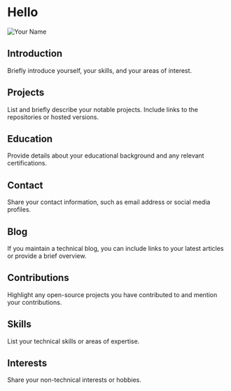 # Hello

![Your Name](your-photo-url.jpg)

## Introduction

Briefly introduce yourself, your skills, and your areas of interest.

## Projects

List and briefly describe your notable projects. Include links to the repositories or hosted versions.

## Education

Provide details about your educational background and any relevant certifications.

## Contact

Share your contact information, such as email address or social media profiles.

## Blog

If you maintain a technical blog, you can include links to your latest articles or provide a brief overview.

## Contributions

Highlight any open-source projects you have contributed to and mention your contributions.

## Skills

List your technical skills or areas of expertise.

## Interests

Share your non-technical interests or hobbies.


